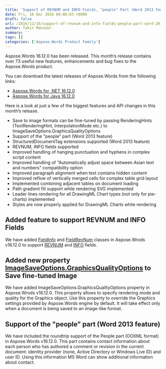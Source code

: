 ```yaml
---
title: 'Support of REVNUM and INFO Fields, "people" Part (Word 2013 feature), and many more with Aspose.Words 16.12.0'
date: Fri, 16 Dec 2016 09:06:03 +0000
draft: false
url: /2016/12/16/support-of-revnum-and-info-fields-people-part-word-2013-feature-and-many-more-with-aspose.words-16.12.0/
author: Tahir Manzoor
summary: ''
tags: []
categories: ['Aspose.Words Product Family']
---
```


[](http://www.aspose.com/.net/word-component.aspx)Aspose.Words 16.12.0 has been released. This month’s release contains over 73 useful new features, enhancements and bug fixes to the Aspose.Words product.

You can download the latest releases of Aspose.Words from the following links:

*   [Aspose.Words for .NET 16.12.0][1]
*   [Aspose.Words for Java 16.12.0][2]

Here is a look at just a few of the biggest features and API changes in this month’s release.

*   Save to image formats can be fine-tuned by passing RenderingHints (TextRenderingHint, InterpolationMode etc.) to ImageSaveOptions.GraphicsQualityOptions
*   Support of the "people" part (Word 2013 feature)
*   StructuredDocumentTag extensions supported (Word 2013 feature)
*   REVNUM, INFO fields supported
*   Improved handling of hanging punctuation and hyphens in complex script content
*   Improved handling of "Automatically adjust space between Asian text and numbers" compatibility option
*   Improved paragraph alignment when text contains hidden content
*   Improved reflow of vertically merged cells for complex table grid layout
*   Implemented combining adjacent tables on document loading
*   Path gradient fill support while rendering SVG implemented
*   Leader lines rendering for all DrawingML Chart types (not only for pie-charts) implemented
*   Styles are now properly applied for DrawingML Charts while rendering

## Added feature to support REVNUM and INFO Fields

We have added [FieldInfo][3] and [FieldRevNum][4] classes in Aspose.Wrods v16.12.0 to support [REVNUM][5] and [INFO][6] fields.

## Added new property [ImageSaveOptions.GraphicsQualityOptions][7] to Save fine-tuned Image

We have added ImageSaveOptions.GraphicsQualityOptions property in Aspose.Wrods v16.12.0. This property allows to specify rendering mode and quality for the Graphics object. Use this property to override the Graphics settings provided by Aspose.Words engine by default. It will take effect only when a document is being saved to an image-like format.

## Support of the "people" part (Word 2013 feature)

We have included the roundtrip support of the People part (OOXML format) in Aspose.Words v16.12.0. This part contains contact information about each person who has authored a comment or revision in the current document: identity provider (none, Active Directory or Windows Live ID) and user ID. Using this information MS Word can show additional information about contact.




[1]: http://www.aspose.com/downloads/words-family/net
[2]: http://www.aspose.com/downloads/words-family/java
[3]: http://www.aspose.com/api/net/words/aspose.words.fields/fieldrevnum
[4]: http://www.aspose.com/api/net/words/aspose.words.fields/fieldinfo
[5]: https://support.office.com/en-us/article/Field-codes-RevNum-field-40eb1d97-4b55-4d5c-a5e5-88edf20612da?ui=en-US&rs=en-US&ad=US
[6]: https://support.office.com/en-us/article/Field-codes-Info-field-131e3e52-ded0-4575-b0b5-de50ab7e5b43?ui=en-US&rs=en-US&ad=US
[7]: http://www.aspose.com/api/net/words/aspose.words.saving/imagesaveoptions/properties/graphicsqualityoptions




